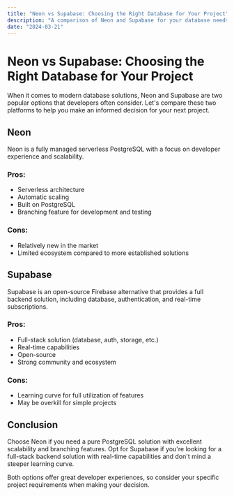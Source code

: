 ```yaml
---
title: "Neon vs Supabase: Choosing the Right Database for Your Project"
description: "A comparison of Neon and Supabase for your database needs"
date: "2024-03-21"
---
```


# Neon vs Supabase: Choosing the Right Database for Your Project

When it comes to modern database solutions, Neon and Supabase are two popular options that developers often consider. Let's compare these two platforms to help you make an informed decision for your next project.

## Neon

Neon is a fully managed serverless PostgreSQL with a focus on developer experience and scalability.

### Pros:
- Serverless architecture
- Automatic scaling
- Built on PostgreSQL
- Branching feature for development and testing

### Cons:
- Relatively new in the market
- Limited ecosystem compared to more established solutions

## Supabase

Supabase is an open-source Firebase alternative that provides a full backend solution, including database, authentication, and real-time subscriptions.

### Pros:
- Full-stack solution (database, auth, storage, etc.)
- Real-time capabilities
- Open-source
- Strong community and ecosystem

### Cons:
- Learning curve for full utilization of features
- May be overkill for simple projects

## Conclusion

Choose Neon if you need a pure PostgreSQL solution with excellent scalability and branching features. Opt for Supabase if you're looking for a full-stack backend solution with real-time capabilities and don't mind a steeper learning curve.

Both options offer great developer experiences, so consider your specific project requirements when making your decision.